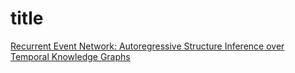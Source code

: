 # title
[Recurrent Event Network: Autoregressive Structure Inference over Temporal Knowledge Graphs](https://arxiv.org/abs/1904.05530)